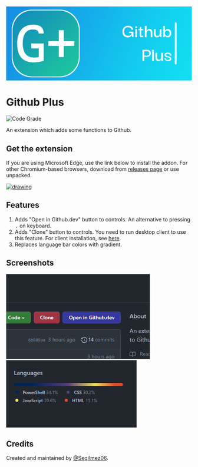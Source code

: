 ![Github Plus logo](resources/Banner.png "Github Plus logo")
# Github Plus
![Code Grade](https://api.codiga.io/project/33252/status/svg "Code Grade")

An extension which adds some functions to Github.

## Get the extension
If you are using Microsoft Edge, use the link below to install the addon. For other Chromium-based browsers, download from [releases page](https://github.com/Segilmez06/Github-Plus/releases) or use unpacked.

<a href="https://microsoftedge.microsoft.com/addons/detail/ngimaifebbbbmblpanmagpnjegjdjekb"><img src="https://upload.wikimedia.org/wikipedia/commons/thumb/f/f7/Get_it_from_Microsoft_Badge.svg/1200px-Get_it_from_Microsoft_Badge.svg.png" alt="drawing" width="200" /></a><br />

## Features
1) Adds "Open in Github.dev" button to controls. An alternative to pressing <kbd>.</kbd> on keyboard.
2) Adds "Clone" button to controls. You need to run desktop client to use this feature. For client installation, see [here](desktop-client/Desktop-Clients.md).
3) Replaces language bar colors with gradient.

## Screenshots
![Screenshot](resources/ss3.png "Screenshot")
![Screenshot](resources/ss4.png "Screenshot")

## Credits
Created and maintained by [@Segilmez06](https://github.com/Segilmez06).
